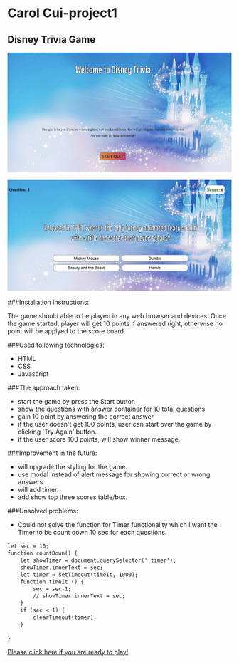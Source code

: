 # Carol Cui-project1

## Disney Trivia Game

![homepage looks like](images/homepage.png)

![game container looks like](images/game-container.png)

###Installation Instructions:

The game should able to be played in any web browser and devices. 
Once the game started, player will get 10 points if answered right, otherwise no point will be applyed to the score board.

###Used following technologies:

- HTML
- CSS
- Javascript

###The approach taken:

- start the game by press the Start button
- show the questions with answer container for 10 total questions
- gain 10 point by answering the correct answer
- if the user doesn't get 100 points, user can start over the game by clicking 'Try Again' button.
- if the user score 100 points, will show winner message.

###Improvement in the future:

- will upgrade the styling for the game.
- use modal instead of alert message for showing correct or wrong answers.
- will add timer.
- add show top three scores table/box.

###Unsolved problems:

- Could not solve the function for Timer functionality which I want the Timer to be count down 10 sec for each questions.

```
let sec = 10;
function countDown() {
	let showTimer = document.querySelector('.timer');
	showTimer.innerText = sec;
    let timer = setTimeout(timeIt, 1000);
    function timeIt () {
        sec = sec-1;
        // showTimer.innerText = sec;
    }
	if (sec < 1) {
        clearTimeout(timer);
    }

}
```

[Please click here if you are ready to play!](https://ylcarolcui.github.io/carolcui-project1/)
